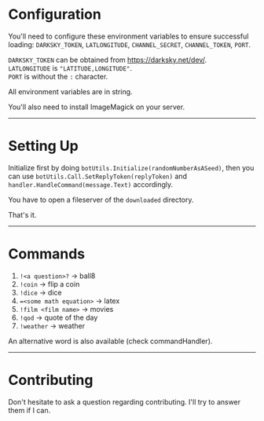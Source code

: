 # Configuration

You'll need to configure these environment variables to ensure successful loading: `DARKSKY_TOKEN`, `LATLONGITUDE`, `CHANNEL_SECRET`, `CHANNEL_TOKEN`, `PORT`.

`DARKSKY_TOKEN` can be obtained from https://darksky.net/dev/.  
`LATLONGITUDE` is `"LATITUDE,LONGITUDE"`.  
`PORT` is without the `:` character.

All environment variables are in string.

You'll also need to install ImageMagick on your server.

---

# Setting Up

Initialize first by doing `botUtils.Initialize(randomNumberAsASeed)`, then you can use `botUtils.Call.SetReplyToken(replyToken)` and `handler.HandleCommand(message.Text)` accordingly.

You have to open a fileserver of the `downloaded` directory.

That's it.

---

# Commands

1. `!<a question>?` -> ball8
2. `!coin` -> flip a coin
3. `!dice` -> dice
4. `=<some math equation>` -> latex
5. `!film <film name>` -> movies
6. `!qod` -> quote of the day
7. `!weather` -> weather

An alternative word is also available (check commandHandler).

---

# Contributing

Don't hesitate to ask a question regarding contributing. I'll try to answer them if I can.
